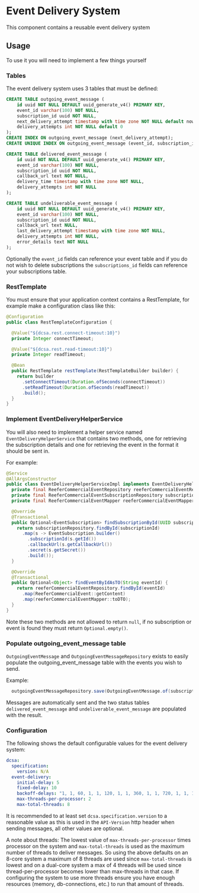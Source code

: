 Event Delivery System
============================================================================================

This component contains a reusable event delivery system

## Usage

To use it you will need to implement a few things yourself

### Tables

The event delivery system uses 3 tables that must be defined:

```sql
CREATE TABLE outgoing_event_message (
    id uuid NOT NULL DEFAULT uuid_generate_v4() PRIMARY KEY,
    event_id varchar(100) NOT NULL,
    subscription_id uuid NOT NULL,
    next_delivery_attempt timestamp with time zone NOT NULL default now(),
    delivery_attempts int NOT NULL default 0
);
CREATE INDEX ON outgoing_event_message (next_delivery_attempt);
CREATE UNIQUE INDEX ON outgoing_event_message (event_id, subscription_id);

CREATE TABLE delivered_event_message (
    id uuid NOT NULL DEFAULT uuid_generate_v4() PRIMARY KEY,
    event_id varchar(100) NOT NULL,
    subscription_id uuid NOT NULL,
    callback_url text NOT NULL,
    delivery_time timestamp with time zone NOT NULL,
    delivery_attempts int NOT NULL
);

CREATE TABLE undeliverable_event_message (
    id uuid NOT NULL DEFAULT uuid_generate_v4() PRIMARY KEY,
    event_id varchar(100) NOT NULL,
    subscription_id uuid NOT NULL,
    callback_url text NULL,
    last_delivery_attempt timestamp with time zone NOT NULL,
    delivery_attempts int NOT NULL,
    error_details text NOT NULL
);
```

Optionally the ```event_id``` fields can reference your event table and if you do not wish to delete subscriptions the ```subscriptions_id```
fields can reference your subscriptions table.

### RestTemplate

You must ensure that your application context contains a RestTemplate, for example make a configuration class like this:

```java
@Configuration
public class RestTemplateConfiguration {

  @Value("${dcsa.rest.connect-timeout:10}")
  private Integer connectTimeout;

  @Value("${dcsa.rest.read-timeout:10}")
  private Integer readTimeout;

  @Bean
  public RestTemplate restTemplate(RestTemplateBuilder builder) {
    return builder
      .setConnectTimeout(Duration.ofSeconds(connectTimeout))
      .setReadTimeout(Duration.ofSeconds(readTimeout))
      .build();
  }
}
```

### Implement EventDeliveryHelperService

You will also need to implement a helper service named ```EventDeliveryHelperService``` that contains two methods, one
for retrieving the subscription details and one for retrieving the event in the format it should be sent in.

For example:

```java
@Service
@AllArgsConstructor
public class EventDeliveryHelperServiceImpl implements EventDeliveryHelperService {
  private final ReeferCommercialEventRepository reeferCommercialEventRepository;
  private final ReeferCommercialEventSubscriptionRepository subscriptionRepository;
  private final ReeferCommercialEventMapper reeferCommercialEventMapper;

  @Override
  @Transactional
  public Optional<EventSubscription> findSubscriptionById(UUID subscriptionId) {
    return subscriptionRepository.findById(subscriptionId)
      .map(s -> EventSubscription.builder()
        .subscriptionId(s.getId())
        .callbackUrl(s.getCallbackUrl())
        .secret(s.getSecret())
        .build());
  }

  @Override
  @Transactional
  public Optional<Object> findEventByIdAsTO(String eventId) {
    return reeferCommercialEventRepository.findById(eventId)
      .map(ReeferCommercialEvent::getContent)
      .map(reeferCommercialEventMapper::toDTO);
  }
}
```

Note these two methods are not allowed to return ```null```, if no subscription or event is found they must return ```Optional.empty()```.

### Populate outgoing_event_message table

```OutgoingEventMessage``` and ```OutgoingEventMessageRepository``` exists to easily populate the outgoing_event_message table with
the events you wish to send.

Example:

```java
  outgoingEventMessageRepository.save(OutgoingEventMessage.of(subscriptionId, eventId));

```

Messages are automatically sent and the two status tables ```delivered_event_message``` and ```undeliverable_event_message```
are populated with the result.

### Configuration

The following shows the default configurable values for the event delivery system:

```yaml
dcsa:
  specification:
    version: N/A
  event-delivery:
    initial-delay: 5
    fixed-delay: 10
    backoff-delays: "1, 1, 60, 1, 1, 120, 1, 1, 360, 1, 1, 720, 1, 1, 1440, 1, 1"
    max-threads-per-processor: 2
    max-total-threads: 8
```

It is recommended to at least set ```dcsa.specification.version``` to a reasonable value as this is used in the ```API-Version``` http header
when sending messages, all other values are optional.

A note about threads: The lowest value of ```max-threads-per-processor``` times processor on the system and ```max-total-threads```
is used as the maximum number of threads to deliver messages. So using the above defaults on an 8-core system a maximum of 8 threads
are used since ```max-total-threads``` is lowest and on a dual-core system a max of 4 threads will be used since thread-per-processor becomes
lower than max-threads in that case. If configuring the system to use more threads ensure you have enough resources (memory, db-connections,
etc.) to run that amount of threads.

